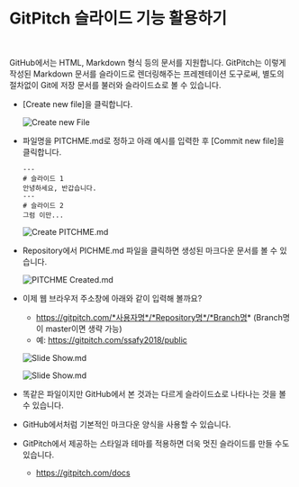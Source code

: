 # GitPitch 슬라이드 기능 활용하기 

​               

GitHub에서는 HTML, Markdown 형식 등의 문서를 지원합니다. GitPitch는 이렇게 작성된 Markdown 문서를 슬라이드로 렌더링해주는 프레젠테이션 도구로써, 별도의 절차없이 Git에 저장 문서를 불러와 슬라이드쇼로 볼 수 있습니다.

- [Create new file]을 클릭합니다.

  ![Create new File](https://ssafy2018.github.io/public/images/03-01_Create-New-File.png)

- 파일명을 PITCHME.md로 정하고 아래 예시를 입력한 후 [Commit new file]을 클릭합니다.     

  ```
  ---
  # 슬라이드 1
  안녕하세요, 반갑습니다.
  ---
  # 슬라이드 2
  그럼 이만...
  ```

  ![Create PITCHME.md](https://ssafy2018.github.io/public/images/03-02_PITCHME.png)

- Repository에서 PICHME.md 파일을 클릭하면 생성된 마크다운 문서를 볼 수 있습니다.

  ![PITCHME Created.md](https://ssafy2018.github.io/public/images/03-03_PITCHME-Created.png)

- 이제 웹 브라우저 주소창에 아래와 같이 입력해 볼까요?     

  - https://gitpitch.com/*사용자명*/*Repository명*/*Branch명* (Branch명이 master이면 생략 가능)
  - 예: https://gitpitch.com/ssafy2018/public

  ![Slide Show.md](https://ssafy2018.github.io/public/images/03-04_GitPitch-Slideshow1.png)

  ![Slide Show.md](https://ssafy2018.github.io/public/images/03-05_GitPitch-Slideshow2.png)

- 똑같은 파일이지만 GitHub에서 본 것과는 다르게 슬라이드쇼로 나타나는 것을 볼 수 있습니다.

- GitHub에서처럼 기본적인 마크다운 양식을 사용할 수 있습니다.

- GitPitch에서 제공하는 스타일과 테마를 적용하면 더욱 멋진 슬라이드를 만들 수도 있습니다.     

  - <https://gitpitch.com/docs>